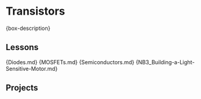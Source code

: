 # Transistors
{box-description}

## Lessons
{Diodes.md}
{MOSFETs.md}
{Semiconductors.md}
{NB3_Building-a-Light-Sensitive-Motor.md}

## Projects
